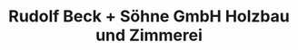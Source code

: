 ---
title: "Rudolf Beck + Söhne GmbH Holzbau und Zimmerei"
url: /ebringen/rudolf-beck-soehne-gmbh-holzbau-und-zimmerei/
shop: Schreinerei
---